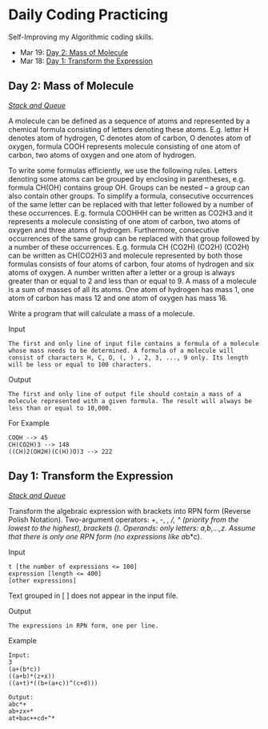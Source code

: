 # Daily Coding Practicing

Self-Improving my Algorithmic coding skills.


- Mar 19: [Day 2: Mass of Molecule](#https://github.com/thu-hoai/daily-coding-problem#day-2-mass-of-molecule)<br>
- Mar 18: [Day 1: Transform the Expression](#https://github.com/thu-hoai/daily-coding-problem#day-1-transform-the-expression)<br>


## Day 2: Mass of Molecule

_[Stack and Queue ](https://www.spoj.com/problems/MMASS/)_

A molecule can be defined as a sequence of atoms and represented by a chemical formula consisting of letters denoting these atoms. E.g. letter H denotes atom of hydrogen, C denotes atom of carbon, O denotes atom of oxygen, formula COOH represents molecule consisting of one atom of carbon, two atoms of oxygen and one atom of hydrogen.

To write some formulas efficiently, we use the following rules. Letters denoting some atoms can be grouped by enclosing in parentheses, e.g. formula CH(OH) contains group OH. Groups can be nested – a group can also contain other groups. To simplify a formula, consecutive occurrences of the same letter can be replaced with that letter followed by a number of these occurrences. E.g. formula COOHHH can be written as CO2H3 and it represents a molecule consisting of one atom of carbon, two atoms of oxygen and three atoms of hydrogen. Furthermore, consecutive occurrences of the same group can be replaced with that group followed by a number of these occurrences. E.g. formula CH (CO2H) (CO2H) (CO2H) can be written as CH(CO2H)3 and molecule represented by both those formulas consists of four atoms of carbon, four atoms of hydrogen and six atoms of oxygen. A number written after a letter or a group is always greater than or equal to 2 and less than or equal to 9. A mass of a molecule is a sum of masses of all its atoms. One atom of hydrogen has mass 1, one atom of carbon has mass 12 and one atom of oxygen has mass 16.

Write a program that will calculate a mass of a molecule.

Input
```
The first and only line of input file contains a formula of a molecule whose mass needs to be determined. A formula of a molecule will consist of characters H, C, O, (, ) , 2, 3, ..., 9 only. Its length will be less or equal to 100 characters.
```

Output
```
The first and only line of output file should contain a mass of a molecule represented with a given formula. The result will always be less than or equal to 10,000.
```

For Example
```
COOH --> 45
CH(CO2H)3 --> 148
((CH)2(OH2H)(C(H))O)3 --> 222

```


## Day 1: Transform the Expression

[_Stack and Queue_](https://www.spoj.com/problems/ONP/)

Transform the algebraic expression with brackets into RPN form (Reverse Polish Notation). Two-argument operators: +, -, *, /, ^  (priority from the lowest to the highest), brackets ().
Operands: only letters: a,b,...,z. Assume that there is only one RPN form (no expressions like a*b*c).

Input
```
t [the number of expressions <= 100]
expression [length <= 400]
[other expressions]
```
Text grouped in [ ] does not appear in the input file.

Output
```
The expressions in RPN form, one per line.
```

Example
```
Input:
3
(a+(b*c))
((a+b)*(z+x))
((a+t)*((b+(a+c))^(c+d)))

Output:
abc*+
ab+zx+*
at+bac++cd+^*
```

